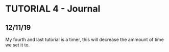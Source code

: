 # **TUTORIAL 4 - Journal**

## 12/11/19
My fourth and last tutorial is a timer, this will decrease the ammount of time we set it to.